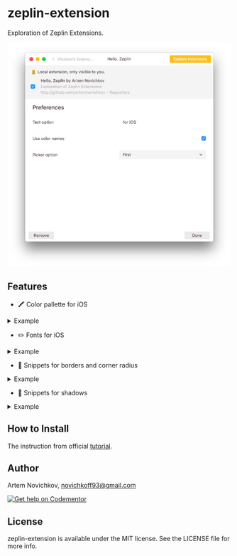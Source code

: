 # zeplin-extension
Exploration of Zeplin Extensions.

<p align="center">
<img src=".github/screenshot.png" />
</p>

## Features

- 🖍 Color pallette for iOS

<details><summary>Example</summary>
<p>

```swift
import UIKit

extension UIColor {

    static let electricBlue = UIColor(red: 0/255, green: 86/255, blue: 255/255, alpha: 1)
}
```

</p>
</details>

- ✏️ Fonts for iOS

<details><summary>Example</summary>
<p>

```swift
import UIKit

extension UIFont {

    static func BloggerSansBold(ofSize: CGFloat) -> UIFont {
        return UIFont(name: "BloggerSans-Bold", size: size)!
    }
}
```

</p>
</details>

- 🚧 Snippets for borders and corner radius

<details><summary>Example</summary>
<p>

```swift
view.layer.borderWidth = 4
view.layer.borderColor = UIColor(red: 255/255, green: 255/255, blue: 255/255, alpha: 1).cgColor
view.layer.cornerRadius = 40
```

</p>
</details>

- 🌚 Snippets for shadows

<details><summary>Example</summary>
<p>

```swift
view.layer.shadowColor = UIColor(red: 0/255, green: 0/255, blue: 0/255, alpha: 0.08).cgColor
view.layer.shadowOffset = CGSize(width: 0, height: 4)
view.layer.shadowRadius = 8
```

</p>
</details>

## How to Install

The instruction from official [tutorial](https://github.com/zeplin/zeplin-extension-documentation/blob/master/tutorial.md#adding-a-local-extension).

## Author

Artem Novichkov, novichkoff93@gmail.com

[![Get help on Codementor](https://cdn.codementor.io/badges/get_help_github.svg)](https://www.codementor.io/artemnovichkov?utm_source=github&utm_medium=button&utm_term=artemnovichkov&utm_campaign=github)

## License

zeplin-extension is available under the MIT license. See the LICENSE file for more info.
